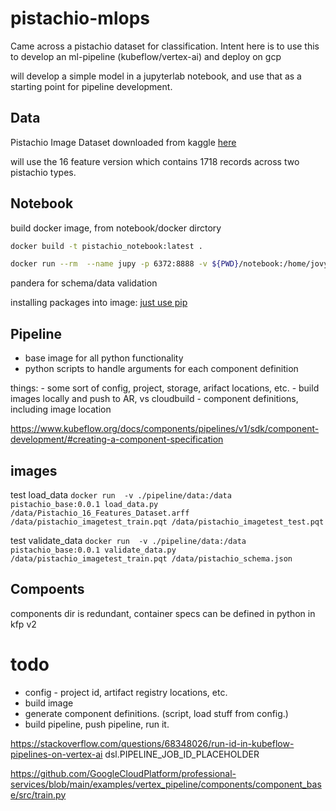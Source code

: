 # pistachio-mlops

Came across a pistachio dataset for classification. Intent here is to use this to develop an ml-pipeline (kubeflow/vertex-ai) and deploy on gcp

will develop a simple model in a jupyterlab notebook, and use that as a starting point for pipeline development.

## Data
Pistachio Image Dataset downloaded from kaggle [here](https://www.kaggle.com/datasets/muratkokludataset/pistachio-image-dataset)

will use the 16 feature version which contains 1718 records across two pistachio types.
## Notebook

build docker image, from notebook/docker dirctory
```bash
docker build -t pistachio_notebook:latest .
```

```bash
docker run --rm  --name jupy -p 6372:8888 -v ${PWD}/notebook:/home/jovyan/work/pistachio pistachio_notebook:latest
```

pandera for schema/data validation

installing packages into image:
[just use pip](https://jupyter-docker-stacks.readthedocs.io/en/latest/using/recipes.html#using-mamba-install-recommended-or-pip-install-in-a-child-docker-image)


## Pipeline
  - base image for all python functionality
  - python scripts to handle arguments for each component definition
  
  things:
    - some sort of config, project, storage, arifact locations, etc.
    - build images locally and push to AR, vs cloudbuild
    - component definitions, including image location

https://www.kubeflow.org/docs/components/pipelines/v1/sdk/component-development/#creating-a-component-specification

## images

test load_data
```docker run  -v ./pipeline/data:/data pistachio_base:0.0.1 load_data.py /data/Pistachio_16_Features_Dataset.arff /data/pistachio_imagetest_train.pqt /data/pistachio_imagetest_test.pqt```

test validate_data
```docker run  -v ./pipeline/data:/data pistachio_base:0.0.1 validate_data.py /data/pistachio_imagetest_train.pqt /data/pistachio_schema.json```

## Compoents

components dir is redundant, container specs can be defined in python in kfp v2


# todo
 - config - project id, artifact registry locations, etc.
 - build image
 - generate component definitions. (script, load stuff from config.)
 - build pipeline, push pipeline, run it.


https://stackoverflow.com/questions/68348026/run-id-in-kubeflow-pipelines-on-vertex-ai
dsl.PIPELINE_JOB_ID_PLACEHOLDER


https://github.com/GoogleCloudPlatform/professional-services/blob/main/examples/vertex_pipeline/components/component_base/src/train.py